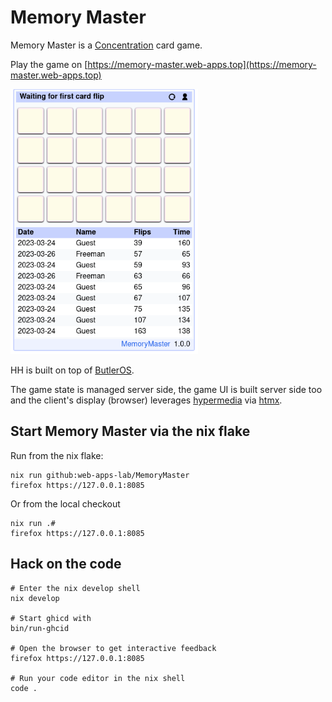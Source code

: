 # Memory Master

Memory Master is a [Concentration](https://en.wikipedia.org/wiki/Concentration_(card_game)) card game.

Play the game on [https://memory-master.web-apps.top](https://memory-master.web-apps.top)

<img src="assets/MemoryMaster.png"
     alt="MemoryMaster-1.0.0"
     width=300px;
     style="margin-right: 10px;" />

HH is built on top of [ButlerOS](https://github.com/ButlerOS/haskell-butler).

The game state is managed server side, the game UI is built server side too and the
client's display (browser) leverages [hypermedia](https://htmx.org/essays/hypermedia-driven-applications/) via [htmx](https://htmx.org/).

## Start Memory Master via the nix flake

Run from the nix flake:

```
nix run github:web-apps-lab/MemoryMaster
firefox https://127.0.0.1:8085
```

Or from the local checkout

```
nix run .#
firefox https://127.0.0.1:8085
```

## Hack on the code

```Shell
# Enter the nix develop shell
nix develop

# Start ghicd with
bin/run-ghcid

# Open the browser to get interactive feedback
firefox https://127.0.0.1:8085

# Run your code editor in the nix shell
code .
```